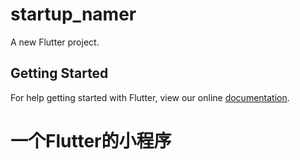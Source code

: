 # startup_namer

A new Flutter project.

## Getting Started

For help getting started with Flutter, view our online
[documentation](https://flutter.io/).

# 一个Flutter的小程序 

